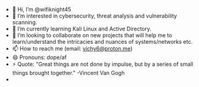 - 👋 Hi, I’m @wifiknight45
- 👀 I’m interested in cybersecurity, threat analysis and vulnerability scanning. 
- 🌱 I’m currently learning Kali Linux and Active Directory. 
- 💞️ I’m looking to collaborate on new projects that will help me to learn/understand the intricacies and nuances of systems/networks etc. 
- 📫 How to reach me (email: vichy6@proton.me)
- 😄 Pronouns: dope/af
- ⚡ Quote: "Great things are not done by impulse, but by a series of small things brought together." -Vincent Van Gogh
- 

<!---
wifiknight45/wifiknight45 is a ✨ special ✨ repository because its `README.md` (this file) appears on your GitHub profile.
You can click the Preview link to take a look at your changes.
--->
